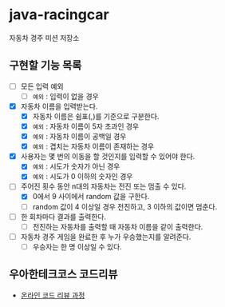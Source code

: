# java-racingcar

자동차 경주 미션 저장소

## 구현할 기능 목록

- [ ] 모든 입력 예외
  - [ ] `예외` : 입력이 없을 경우
- [x] 자동차 이름을 입력받는다.
  - [x] 자동차 이름은 쉼표(,)를 기준으로 구분한다.
  - [x] `예외` : 자동차 이름이 5자 초과인 경우
  - [x] `예외` : 자동차 이름이 공백일 경우
  - [x] `예외` : 겹치는 자동차 이름이 존재하는 경우 
- [x] 사용자는 몇 번의 이동을 할 것인지를 입력할 수 있어야 한다.
  - [x] `예외` : 시도가 숫자가 아닌 경우
  - [x] `예외` : 시도가 0 이하의 숫자인 경우
- [ ] 주어진 횟수 동안 n대의 자동차는 전진 또는 멈출 수 있다.
  - [x] 0에서 9 사이에서 random 값을 구한다.
  - [ ] random 값이 4 이상일 경우 전진하고, 3 이하의 값이면 멈춘다.
- [ ] 한 회차마다 결과를 출력한다.
  - [ ] 전진하는 자동차를 출력할 때 자동차 이름을 같이 출력한다.
- [ ] 자동차 경주 게임을 완료한 후 누가 우승했는지를 알려준다. 
  - [ ] 우승자는 한 명 이상일 수 있다. 

## 우아한테크코스 코드리뷰

- [온라인 코드 리뷰 과정](https://github.com/woowacourse/woowacourse-docs/blob/master/maincourse/README.md)
